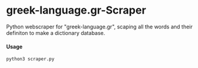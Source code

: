 # greek-language.gr-Scraper
Python webscraper for "greek-language.gr", scaping all the words and their definiton to make a dictionary database.



#### Usage
`python3 scraper.py`